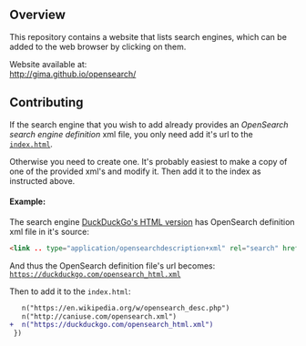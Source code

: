 ## Overview

This repository contains a website that lists search engines, which can be added to the web browser by clicking on them.

Website available at:  
http://gima.github.io/opensearch/


## Contributing

If the search engine that you wish to add already provides an *OpenSearch search engine definition* xml file, you only need add it's url to the [`index.html`](docs/index.html).

Otherwise you need to create one. It's probably easiest to make a copy of one of the provided xml's and modify it. Then add it to the index as instructed above.

#### Example:

The search engine [DuckDuckGo's HTML version](https://duckduckgo.com/html) has OpenSearch definition xml file in it's source:

~~~html
<link .. type="application/opensearchdescription+xml" rel="search" href="/opensearch_html.xml">
~~~

And thus the OpenSearch definition file's url becomes: [`https://duckduckgo.com/opensearch_html.xml`](https://duckduckgo.com/opensearch_html.xml)

Then to add it to the `index.html`:

~~~diff
   n("https://en.wikipedia.org/w/opensearch_desc.php")
   n("http://caniuse.com/opensearch.xml")
+  n("https://duckduckgo.com/opensearch_html.xml")
 })
~~~
